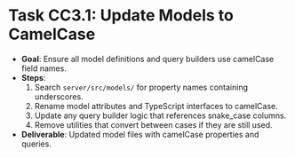 # Task CC3.1: Update Models to CamelCase

- **Goal**: Ensure all model definitions and query builders use camelCase field names.
- **Steps**:
  1. Search `server/src/models/` for property names containing underscores.
  2. Rename model attributes and TypeScript interfaces to camelCase.
  3. Update any query builder logic that references snake_case columns.
  4. Remove utilities that convert between cases if they are still used.
- **Deliverable**: Updated model files with camelCase properties and queries.
